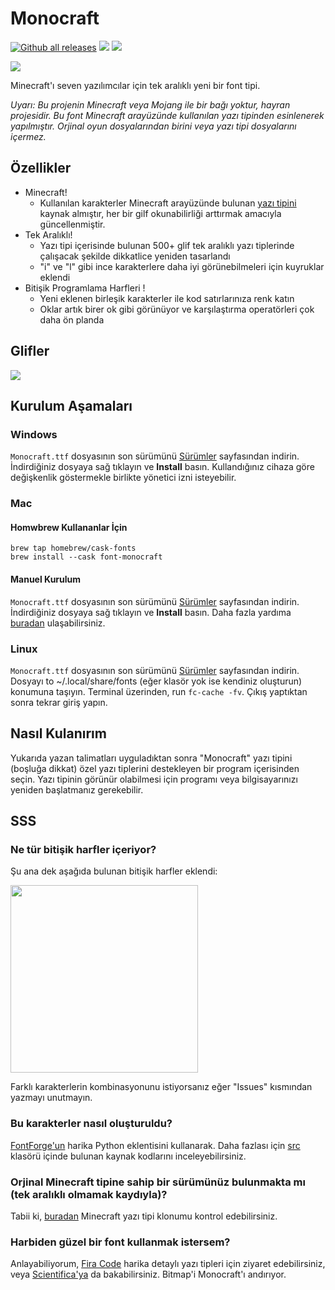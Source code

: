 # Monocraft

[![Github all releases](https://img.shields.io/github/downloads/IdreesInc/Monocraft/total.svg)](https://GitHub.com/IdreesInc/Monocraft/releases/)
![](https://img.shields.io/github/license/IdreesInc/Monocraft)
[![](https://img.shields.io/github/v/release/IdreesInc/Monocraft)](https://GitHub.com/IdreesInc/Monocraft/releases/)

![](images/preview.png)

Minecraft'ı seven yazılımcılar için tek aralıklı yeni bir font tipi.

*Uyarı: Bu projenin Minecraft veya Mojang ile bir bağı yoktur, hayran projesidir. Bu font Minecraft arayüzünde kullanılan yazı tipinden esinlenerek yapılmıştır.
Orjinal oyun dosyalarından birini veya yazı tipi dosyalarını içermez.*

## Özellikler

- Minecraft!
  - Kullanılan karakterler Minecraft arayüzünde bulunan [yazı tipini](https://github.com/IdreesInc/Minecraft-Font) kaynak almıştır, her bir gilf okunabilirliği arttırmak amacıyla güncellenmiştir. 
- Tek Aralıklı!
  - Yazı tipi içerisinde bulunan 500+ glif tek aralıklı yazı tiplerinde çalışacak şekilde dikkatlice yeniden tasarlandı
  - "i" ve "l" gibi ince karakterlere daha iyi görünebilmeleri için kuyruklar eklendi 
- Bitişik Programlama Harfleri !
  - Yeni eklenen birleşik karakterler ile kod satırlarınıza renk katın
  - Oklar artık birer ok gibi görünüyor ve karşılaştırma operatörleri çok daha ön planda

## Glifler

![](images/glyphs.png)

## Kurulum Aşamaları

### Windows

`Monocraft.ttf` dosyasının son sürümünü [Sürümler](https://github.com/IdreesInc/Monocraft/releases) sayfasından indirin. İndirdiğiniz dosyaya sağ tıklayın ve **Install** basın. Kullandığınız cihaza göre değişkenlik göstermekle birlikte yönetici izni isteyebilir.

### Mac

#### Homwbrew Kullananlar İçin

```shell
brew tap homebrew/cask-fonts
brew install --cask font-monocraft
```

#### Manuel Kurulum

`Monocraft.ttf` dosyasının son sürümünü [Sürümler](https://github.com/IdreesInc/Monocraft/releases) sayfasından indirin. İndirdiğiniz dosyaya sağ tıklayın ve **Install** basın. Daha fazla yardıma [buradan](https://support.apple.com/en-us/HT201749) ulaşabilirsiniz.

### Linux

`Monocraft.ttf` dosyasının son sürümünü [Sürümler](https://github.com/IdreesInc/Monocraft/releases) sayfasından indirin. Dosyayı to ~/.local/share/fonts (eğer klasör yok ise kendiniz oluşturun) konumuna taşıyın. Terminal üzerinden, run `fc-cache -fv`. Çıkış yaptıktan sonra tekrar giriş yapın.

## Nasıl Kulanırım

Yukarıda yazan talimatları uyguladıktan sonra "Monocraft" yazı tipini (boşluğa dikkat) özel yazı tiplerini destekleyen bir program içerisinden seçin. Yazı tipinin görünür olabilmesi için programı veya bilgisayarınızı yeniden başlatmanız gerekebilir.

## SSS

### Ne tür bitişik harfler içeriyor?

Şu ana dek aşağıda bulunan bitişik harfler eklendi:

<img src="images/ligatures.png" width="300">

Farklı karakterlerin kombinasyonunu istiyorsanız eğer "Issues" kısmından yazmayı unutmayın.

### Bu karakterler nasıl oluşturuldu?

[FontForge'un](https://fontforge.org/en-US/) harika Python eklentisini kullanarak. Daha fazlası için [src](https://github.com/IdreesInc/Monocraft/tree/main/src) klasörü içinde bulunan kaynak kodlarını inceleyebilirsiniz.

### Orjinal Minecraft tipine sahip bir sürümünüz bulunmakta mı (tek aralıklı olmamak kaydıyla)?

Tabii ki, [buradan](https://github.com/IdreesInc/Minecraft-Font) Minecraft yazı tipi klonumu kontrol edebilirsiniz.

### Harbiden güzel bir font kullanmak istersem?

Anlayabiliyorum, [Fira Code](https://github.com/tonsky/FiraCode) harika detaylı yazı tipleri için ziyaret edebilirsiniz, veya [Scientifica'ya](https://github.com/nerdypepper/scientifica) da bakabilirsiniz. Bitmap'i Monocraft'ı andırıyor.
